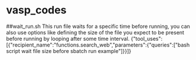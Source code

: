 # vasp_codes


##wait_run.sh
This run file waits for a specific time before running, you can also use options like defining the size of the file you expect to be present before running by looping after some time interval.
{"tool_uses":[{"recipient_name":"functions.search_web","parameters":{"queries":["bash script wait file size before sbatch run example"]}}]}
